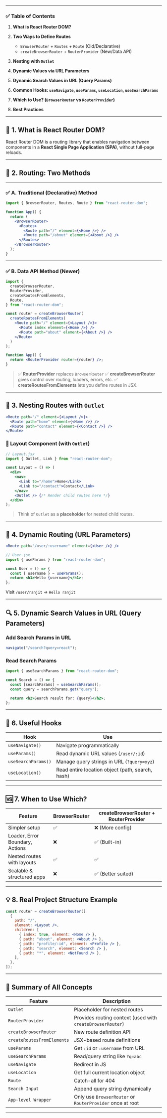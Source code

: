 
---

### ✅ Table of Contents

1. **What is React Router DOM?**
2. **Two Ways to Define Routes**

   * `BrowserRouter` + `Routes` + `Route` (Old/Declarative)
   * `createBrowserRouter` + `RouterProvider` (New/Data API)
3. **Nesting with `Outlet`**
4. **Dynamic Values via URL Parameters**
5. **Dynamic Search Values in URL (Query Params)**
6. **Common Hooks: `useNavigate`, `useParams`, `useLocation`, `useSearchParams`**
7. **Which to Use? (`BrowserRouter` vs `RouterProvider`)**
8. **Best Practices**

---

## 🧠 1. What is React Router DOM?

React Router DOM is a routing library that enables navigation between components in a **React Single Page Application (SPA)**, without full-page reloads.

---

## 🔀 2. Routing: Two Methods

---

### ✅ A. **Traditional (Declarative) Method**

```jsx
import { BrowserRouter, Routes, Route } from "react-router-dom";

function App() {
  return (
    <BrowserRouter>
      <Routes>
        <Route path="/" element={<Home />} />
        <Route path="/about" element={<About />} />
      </Routes>
    </BrowserRouter>
  );
}
```

---

### ✅ B. **Data API Method (Newer)**

```jsx
import {
  createBrowserRouter,
  RouterProvider,
  createRoutesFromElements,
  Route,
} from "react-router-dom";

const router = createBrowserRouter(
  createRoutesFromElements(
    <Route path="/" element={<Layout />}>
      <Route index element={<Home />} />
      <Route path="about" element={<About />} />
    </Route>
  )
);

function App() {
  return <RouterProvider router={router} />;
}
```

> ✅ **RouterProvider** replaces `BrowserRouter`
> ✅ **createBrowserRouter** gives control over routing, loaders, errors, etc.
> ✅ **createRoutesFromElements** lets you define routes in JSX.

---

## 🔗 3. Nesting Routes with `Outlet`

```jsx
<Route path="/" element={<Layout />}>
  <Route path="home" element={<Home />} />
  <Route path="contact" element={<Contact />} />
</Route>
```

### 🧱 Layout Component (with `Outlet`)

```jsx
// Layout.jsx
import { Outlet, Link } from "react-router-dom";

const Layout = () => (
  <div>
    <nav>
      <Link to="/home">Home</Link>
      <Link to="/contact">Contact</Link>
    </nav>
    <Outlet /> {/* Render child routes here */}
  </div>
);
```

> Think of `Outlet` as a **placeholder** for nested child routes.

---

## 🔁 4. Dynamic Routing (URL Parameters)

```jsx
<Route path="/user/:username" element={<User />} />
```

```jsx
// User.jsx
import { useParams } from "react-router-dom";

const User = () => {
  const { username } = useParams();
  return <h1>Hello {username}</h1>;
};
```

Visit `/user/ranjit` → `Hello ranjit`

---

## 🔍 5. Dynamic Search Values in URL (Query Parameters)

### Add Search Params in URL

```jsx
navigate("/search?query=react");
```

### Read Search Params

```jsx
import { useSearchParams } from "react-router-dom";

const Search = () => {
  const [searchParams] = useSearchParams();
  const query = searchParams.get("query");

  return <h2>Search result for: {query}</h2>;
};
```

---

## 🧰 6. Useful Hooks

| Hook                | Use                                              |
| ------------------- | ------------------------------------------------ |
| `useNavigate()`     | Navigate programmatically                        |
| `useParams()`       | Read dynamic URL values (`/user/:id`)            |
| `useSearchParams()` | Manage query strings in URL (`?query=xyz`)       |
| `useLocation()`     | Read entire location object (path, search, hash) |

---

## 🆚 7. When to Use Which?

| Feature                         | BrowserRouter | createBrowserRouter + RouterProvider |
| ------------------------------- | ------------- | ------------------------------------ |
| Simpler setup                   | ✅             | ❌ (More config)                      |
| Loader, Error Boundary, Actions | ❌             | ✅ (Built-in)                         |
| Nested routes with layouts      | ✅             | ✅                                    |
| Scalable & structured apps      | ❌             | ✅ (Better suited)                    |

---

## 💡 8. Real Project Structure Example

```jsx
const router = createBrowserRouter([
  {
    path: "/",
    element: <Layout />,
    children: [
      { index: true, element: <Home /> },
      { path: "about", element: <About /> },
      { path: "profile/:id", element: <Profile /> },
      { path: "search", element: <Search /> },
      { path: "*", element: <NotFound /> },
    ],
  },
]);
```

---

## 🏁 Summary of All Concepts

| Feature                    | Description                                                |
| -------------------------- | ---------------------------------------------------------- |
| `Outlet`                   | Placeholder for nested routes                              |
| `RouterProvider`           | Provides routing context (used with `createBrowserRouter`) |
| `createBrowserRouter`      | New route definition API                                   |
| `createRoutesFromElements` | JSX-based route definitions                                |
| `useParams`                | Get `:id` or `:username` from URL                          |
| `useSearchParams`          | Read/query string like `?q=abc`                            |
| `useNavigate`              | Redirect in JS                                             |
| `useLocation`              | Get full current location object                           |
| ` Route    `              | Catch-all for 404                                          |
| `Search Input`               | Append query string dynamically                            |
| `App-level Wrapper `         | Only use `BrowserRouter` or `RouterProvider` once at root  |

---

